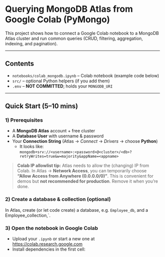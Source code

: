 # Querying MongoDB Atlas from Google Colab (PyMongo)

This project shows how to connect a Google Colab notebook to a MongoDB Atlas cluster and run common queries (CRUD, filtering, aggregation, indexing, and pagination).

---

## Contents
- `notebooks/colab_mongodb.ipynb` – Colab notebook (example code below)
- `src/` – optional Python helpers (if you add them)
- `.env` – **NOT COMMITTED**; holds your `MONGODB_URI`

---

## Quick Start (5–10 mins)

### 1) Prerequisites
- A **MongoDB Atlas** account + free cluster
- A **Database User** with username & password
- Your **Connection String** (Atlas → *Connect* → *Drivers* → choose **Python**)
  - It looks like:  
    `mongodb+srv://<username>:<password>@<cluster>/<db>?retryWrites=true&w=majority&appName=<appname>`

> **Colab IP allowlist tip:** Atlas needs to allow the (changing) IP from Colab. In Atlas → **Network Access**, you can temporarily choose **“Allow Access from Anywhere (0.0.0.0/0)”**. This is convenient for demos but **not recommended for production**. Remove it when you’re done.

### 2) Create a database & collection (optional)
In Atlas, create (or let code create) a database, e.g. `Employee_db`, and a Employee_collection,`.

### 3) Open the notebook in Google Colab
- Upload your `.ipynb` or start a new one at https://colab.research.google.com  
- Install dependencies in the first cell:

```python

